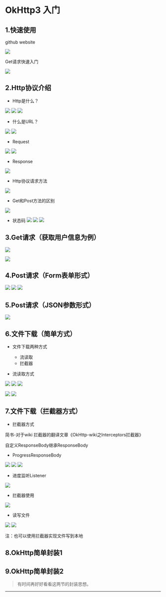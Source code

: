# OkHttp3 入门

## 1.快速使用
github website

![](https://github.com/IvyZh/Android_Points/blob/master/imgs/okhttp3/QQ%E6%88%AA%E5%9B%BE20170425113830.jpg)

Get请求快速入门

![](https://github.com/IvyZh/Android_Points/blob/master/imgs/okhttp3/QQ%E6%88%AA%E5%9B%BE20170425114449.jpg)

## 2.Http协议介绍

- Http是什么？

![](https://github.com/IvyZh/Android_Points/blob/master/imgs/okhttp3/QQ%E6%88%AA%E5%9B%BE20170425131534.jpg)
![](https://github.com/IvyZh/Android_Points/blob/master/imgs/okhttp3/QQ%E6%88%AA%E5%9B%BE20170425131547.jpg)
![](https://github.com/IvyZh/Android_Points/blob/master/imgs/okhttp3/QQ%E6%88%AA%E5%9B%BE20170425131608.jpg)

- 什么是URL？

![](https://github.com/IvyZh/Android_Points/blob/master/imgs/okhttp3/QQ%E6%88%AA%E5%9B%BE20170425131618.jpg)
![](https://github.com/IvyZh/Android_Points/blob/master/imgs/okhttp3/QQ%E6%88%AA%E5%9B%BE20170425131723.jpg)

- Request

![](https://github.com/IvyZh/Android_Points/blob/master/imgs/okhttp3/QQ%E6%88%AA%E5%9B%BE20170425131745.jpg)
![](https://github.com/IvyZh/Android_Points/blob/master/imgs/okhttp3/QQ%E6%88%AA%E5%9B%BE20170425131820.jpg)


- Response

![](https://github.com/IvyZh/Android_Points/blob/master/imgs/okhttp3/QQ%E6%88%AA%E5%9B%BE20170425131840.jpg)

- Http协议请求方法

![](https://github.com/IvyZh/Android_Points/blob/master/imgs/okhttp3/QQ%E6%88%AA%E5%9B%BE20170425131931.jpg)




- Get和Post方法的区别

![](https://github.com/IvyZh/Android_Points/blob/master/imgs/okhttp3/QQ%E6%88%AA%E5%9B%BE20170425131949.jpg)


- 状态码
![](https://github.com/IvyZh/Android_Points/blob/master/imgs/okhttp3/QQ%E6%88%AA%E5%9B%BE20170425132022.jpg)
![](https://github.com/IvyZh/Android_Points/blob/master/imgs/okhttp3/QQ%E6%88%AA%E5%9B%BE20170425132044.jpg)
![](https://github.com/IvyZh/Android_Points/blob/master/imgs/okhttp3/QQ%E6%88%AA%E5%9B%BE20170425132059.jpg)


## 3.Get请求（获取用户信息为例）

![](https://github.com/IvyZh/Android_Points/blob/master/imgs/okhttp3/QQ%E6%88%AA%E5%9B%BE20170425133128.jpg)

![](https://github.com/IvyZh/Android_Points/blob/master/imgs/okhttp3/QQ%E6%88%AA%E5%9B%BE20170425133213.jpg)

## 4.Post请求（Form表单形式）

![](https://github.com/IvyZh/Android_Points/blob/master/imgs/okhttp3/QQ%E6%88%AA%E5%9B%BE20170425133447.jpg)
![](https://github.com/IvyZh/Android_Points/blob/master/imgs/okhttp3/QQ%E6%88%AA%E5%9B%BE20170425133703.jpg)
![](https://github.com/IvyZh/Android_Points/blob/master/imgs/okhttp3/QQ%E6%88%AA%E5%9B%BE20170425133805.jpg)




## 5.Post请求（JSON参数形式）

![](https://github.com/IvyZh/Android_Points/blob/master/imgs/okhttp3/QQ%E6%88%AA%E5%9B%BE20170425134136.jpg)


## 6.文件下载（简单方式）

- 文件下载两种方式
	- 流读取
	- 拦截器

- 流读取方式


![](https://github.com/IvyZh/Android_Points/blob/master/imgs/okhttp3/QQ%E6%88%AA%E5%9B%BE20170425134601.jpg)
![](https://github.com/IvyZh/Android_Points/blob/master/imgs/okhttp3/QQ%E6%88%AA%E5%9B%BE20170425134831.jpg)
![](https://github.com/IvyZh/Android_Points/blob/master/imgs/okhttp3/QQ%E6%88%AA%E5%9B%BE20170425134850.jpg)

![](https://github.com/IvyZh/Android_Points/blob/master/imgs/okhttp3/QQ%E6%88%AA%E5%9B%BE20170425135030.jpg)
![](https://github.com/IvyZh/Android_Points/blob/master/imgs/okhttp3/QQ%E6%88%AA%E5%9B%BE20170425135130.jpg)


## 7.文件下载（拦截器方式）

- 拦截器方式

简书-对于wiki 拦截器的翻译文章《OkHttp-wiki之Interceptors拦截器》


自定义ResponseBody继承ResponseBody


- ProgressResponseBody

![](https://github.com/IvyZh/Android_Points/blob/master/imgs/okhttp3/QQ%E6%88%AA%E5%9B%BE20170425141003.jpg)
![](https://github.com/IvyZh/Android_Points/blob/master/imgs/okhttp3/QQ%E6%88%AA%E5%9B%BE20170425141051.jpg)
![](https://github.com/IvyZh/Android_Points/blob/master/imgs/okhttp3/QQ%E6%88%AA%E5%9B%BE20170425141101.jpg)


- 进度监听Listener

![](https://github.com/IvyZh/Android_Points/blob/master/imgs/okhttp3/QQ%E6%88%AA%E5%9B%BE20170425141227.jpg)


- 拦截器使用

![](https://github.com/IvyZh/Android_Points/blob/master/imgs/okhttp3/QQ%E6%88%AA%E5%9B%BE20170425141408.jpg)


- 读写文件

![](https://github.com/IvyZh/Android_Points/blob/master/imgs/okhttp3/QQ%E6%88%AA%E5%9B%BE20170425141550.jpg)
![](https://github.com/IvyZh/Android_Points/blob/master/imgs/okhttp3/QQ%E6%88%AA%E5%9B%BE20170425141630.jpg)

注：也可以使用拦截器实现文件写到本地

## 8.OkHttp简单封装1
## 9.OkHttp简单封装2

> 有时间再好好看看这两节的封装思想。

--------------




